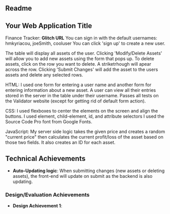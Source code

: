Readme
--------

## Your Web Application Title
Finance Tracker: **Glitch URL**
You can sign in with the default usernames: hmkyriacou, joeSmith, cooluser
You can click 'sign up' to create a new user.

The table will display all assets of the user.
Clicking 'Modify/Delete Assets' will allow you to add new assets using the form that pops up.
To delete assets, click on the row you want to delete. A striketrhough will apear across the row.
Clicking 'Submit Changes' will add the asset to the users assets and delete any selected rows.

HTML:
I used one form for entering a user name and another form for entering information about a new asset.
A user can view all their entries stored in the server in the table under their username.
Passes all tests on the Validator website (except for getting rid of default form action).

CSS:
I used flexboxes to center the elements on the screen and align the buttons.
I used element, child-element, id, and attribute selectors 
I used the Source Code Pro font from Google Fonts.

JavaScript:
My server side logic takes the given price and creates a random "current price" then calculates the current profit/loss of the asset based on those two fields. It also creates an ID for each asset.

## Technical Achievements
- **Auto-Updating logic**: When submitting changes (new assets or deleting assets), the front-end will update on submit as the backend is also updating.

### Design/Evaluation Achievements
- **Design Achievement 1**: 
